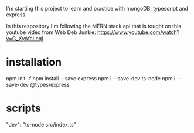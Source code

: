 I'm starting this project to learn and practice with mongoDB, typescript and express.

In this respository I'm following the MERN stack api that is tought on this youtube video from Web Deb Junkie: https://www.youtube.com/watch?v=G_XyAfcLeqI

# installation

npm init -f
npm install --save express
npm i --save-dev ts-node
npm i --save-dev @types/express

# scripts

"dev": "ts-node src/index.ts"
